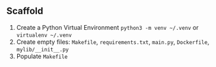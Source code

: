 ## Scaffold
1. Create a Python Virtual Environment `python3 -m venv ~/.venv` or `virtualenv ~/.venv`
2. Create empty files: `Makefile`, `requirements.txt`, `main.py`, `Dockerfile`, 
`mylib/__init__.py`
3. Populate `Makefile`